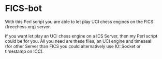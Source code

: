 # FICS-bot
With this Perl script you are able to let play UCI chess engines on the FICS (freechess.org) server.

If you want let play an UCI chess engine on a ICS Server, then my Perl script could be for you. All you need are these files, an UCI engine and timeseal (for other Server than FICS you could alternatively use IO::Socket or timestamp on ICC).
